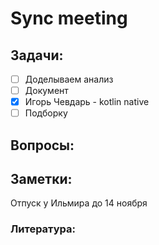 # Sync meeting

## Задачи:

- [ ] Доделываем анализ
- [ ] Документ
- [x] Игорь Чевдарь - kotlin native
- [ ] Подборку

## Вопросы:

## Заметки:

Отпуск у Ильмира до 14 ноября

### Литература: